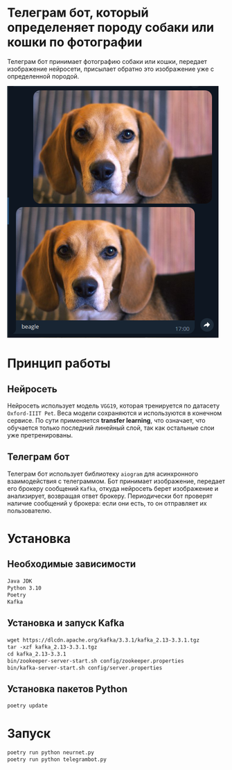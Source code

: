 # Телеграм бот, который определеняет породу собаки или кошки по фотографии 

Телеграм бот принимает фотографию собаки или кошки, передает изображение нейросети, присылает обратно это изображение уже с определенной породой.

![](./dog.png)

# Принцип работы
## Нейросеть

Нейросеть использует модель `VGG19`, которая тренируется по датасету `Oxford-IIIT Pet`. Веса модели сохраняются и используются в конечном сервисе. По сути применяется **transfer learning**, что означает, что обучается только последний линейный слой, так как остальные слои уже претренированы.

## Телеграм бот

Телеграм бот использует библиотеку `aiogram` для асинхронного взаимодействия с телеграммом. Бот принимает изображение, передает его брокеру сообщений `Kafka`, откуда нейросеть берет изображение и анализирует, возвращая ответ брокеру. Периодически бот проверят наличие сообщений у брокера: если они есть, то он отправляет их пользователю.


# Установка

## Необходимые зависимости 

```
Java JDK
Python 3.10
Poetry
Kafka
```
## Установка и запуск Kafka

```
wget https://dlcdn.apache.org/kafka/3.3.1/kafka_2.13-3.3.1.tgz
tar -xzf kafka_2.13-3.3.1.tgz
cd kafka_2.13-3.3.1
bin/zookeeper-server-start.sh config/zookeeper.properties
bin/kafka-server-start.sh config/server.properties
```
## Установка пакетов Python

```
poetry update
```
# Запуск
```
poetry run python neurnet.py
poetry run python telegrambot.py
```
